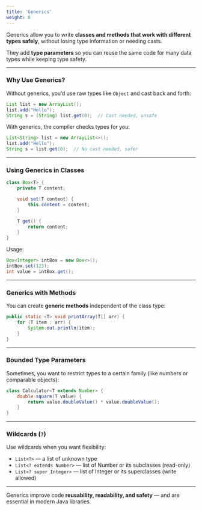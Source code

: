 ```yaml
---
title: 'Generics'
weight: 8
---
```


Generics allow you to write **classes and methods that work with different types safely**, without losing type information or needing casts.

They add **type parameters** so you can reuse the same code for many data types while keeping type safety.

---

### Why Use Generics?

Without generics, you’d use raw types like `Object` and cast back and forth:

```java
List list = new ArrayList();
list.add("Hello");
String s = (String) list.get(0);  // Cast needed, unsafe
```

With generics, the compiler checks types for you:

```java
List<String> list = new ArrayList<>();
list.add("Hello");
String s = list.get(0);  // No cast needed, safer
```

---

### Using Generics in Classes

```java
class Box<T> {
    private T content;

    void set(T content) {
        this.content = content;
    }

    T get() {
        return content;
    }
}
```

Usage:

```java
Box<Integer> intBox = new Box<>();
intBox.set(123);
int value = intBox.get();
```

---

### Generics with Methods

You can create **generic methods** independent of the class type:

```java
public static <T> void printArray(T[] arr) {
    for (T item : arr) {
        System.out.println(item);
    }
}
```

---

### Bounded Type Parameters

Sometimes, you want to restrict types to a certain family (like numbers or comparable objects):

```java
class Calculator<T extends Number> {
    double square(T value) {
        return value.doubleValue() * value.doubleValue();
    }
}
```

---

### Wildcards (`?`)

Use wildcards when you want flexibility:

* `List<?>` — a list of unknown type
* `List<? extends Number>` — list of Number or its subclasses (read-only)
* `List<? super Integer>` — list of Integer or its superclasses (write allowed)

---

Generics improve code **reusability, readability, and safety** — and are essential in modern Java libraries.

